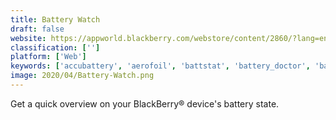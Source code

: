 ```yaml
---
title: Battery Watch
draft: false 
website: https://appworld.blackberry.com/webstore/content/2860/?lang=en
classification: ['']
platform: ['Web']
keywords: ['accubattery', 'aerofoil', 'battstat', 'battery_doctor', 'battery_kit', 'battery_life_pro', 'battery_master', 'battery_widget_reborn', 'batterybar', 'batterybot_pro', 'batterycare', 'batteryinfoview', 'batterymon', 'du_battery_saver', 'easy_battery_saver', 'gsam_battery_monitor', 'greenify', 'juicedefender', 'last_real_shutdown', 'minibatterylogger']
image: 2020/04/Battery-Watch.png
---
```

Get a quick overview on your BlackBerry® device's battery state.